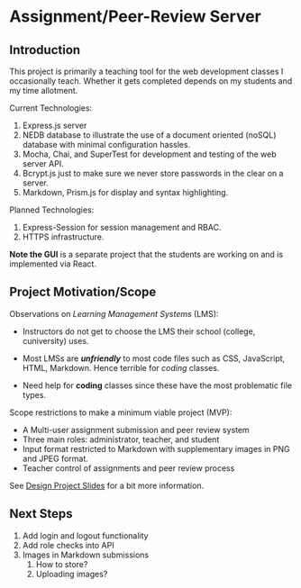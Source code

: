 # Assignment/Peer-Review Server

## Introduction

This project is primarily a teaching tool for the web development classes I occasionally teach. Whether it gets completed depends on my students and my time allotment.

Current Technologies:

1. Express.js server
2. NEDB database to illustrate the use of a document oriented (noSQL) database with minimal configuration hassles.
3. Mocha, Chai, and SuperTest for development and testing of the web server API.
4. Bcrypt.js just to make sure we never store passwords in the clear on a server.
5. Markdown, Prism.js for display and syntax highlighting.

Planned Technologies:
1. Express-Session for session management and RBAC.
2. HTTPS infrastructure.

**Note the GUI** is a separate project that the students are working on and is implemented via React.

## Project Motivation/Scope

Observations on *Learning Management Systems* (LMS):

* Instructors do not get to choose the LMS their school (college, cuniversity) uses.

* Most LMSs are ***unfriendly*** to most code files such as CSS, JavaScript, HTML, Markdown. Hence terrible for *coding* classes.

* Need help for **coding** classes since these have the most problematic file types.

Scope restrictions to make a minimum viable project (MVP):

* A Multi-user assignment submission and peer review system
* Three main roles: administrator, teacher, and student
* Input format restricted to Markdown with supplementary images in PNG and JPEG format.
* Teacher control of assignments and peer review process

See [Design Project Slides](https://www.grotto-networking.com/WebSystems/files/lectures/Misc/DesignProject1.html) for a bit more information.

## Next Steps

1. Add login and logout functionality
2. Add role checks into API
3. Images in Markdown submissions
    1. How to store?
    2. Uploading images?


